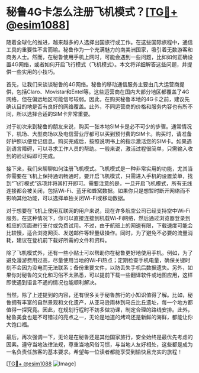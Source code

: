 # 秘鲁4G卡怎么注册飞机模式？[[TG💪+ @esim1088](https://t.me/s/esim1088)]

随着全球化的推进，越来越多的人选择出国旅行或工作。在这些国际旅程中，通信工具的重要性不言而喻。秘鲁作为一个充满魅力的南美洲国家，吸引着无数游客和商务人士。然而，在秘鲁使用手机上网时，可能会遇到一些问题，比如如何正确设置4G网络，或者如何开启飞行模式（飞机模式）。本文将详细解答这些问题，并提供一些实用的小技巧。

首先，让我们来谈谈秘鲁的4G网络。秘鲁的移动通信服务主要由几大运营商提供，包括Claro、Movistar和Entel等。这些运营商在国内大部分地区都覆盖了4G网络，但在偏远地区可能信号较弱。因此，在购买秘鲁本地的4G卡之前，建议先确认目的地是否有良好的网络覆盖。此外，不同运营商的价格和服务内容也有所不同，所以选择合适的SIM卡非常重要。

对于初次来到秘鲁的朋友来说，购买一张本地SIM卡是必不可少的步骤。通常情况下，机场、大型商场以及电信营业厅都可以买到预付费的SIM卡。购买时，请准备好护照以便登记信息。购买完成后，按照说明书上的指示激活您的SIM卡。如果遇到语言障碍，可以寻求工作人员的帮助。一般来说，激活过程很简单，只需输入收到的验证码即可完成。

接下来，我们来聊聊如何注册飞机模式。飞机模式是一种非常实用的功能，尤其当你需要在飞机上保持通讯畅通时。要开启飞机模式，只需进入手机的设置菜单，找到“飞行模式”选项并将其打开即可。需要注意的是，一旦开启飞机模式，所有无线连接都会被关闭，包括Wi-Fi、蓝牙和蜂窝数据。如果你只是想暂时断开网络而不影响其他功能，可以选择单独关闭Wi-Fi或移动数据。

对于想要在飞机上使用互联网的用户来说，现在许多航空公司已经支持空中Wi-Fi服务。在这种情况下，你可以直接连接到机载Wi-Fi网络，然后通过浏览器登录到相应的页面进行支付或免费试用。不过，由于航班上的网速有限，下载速度可能会比较慢，适合浏览网页、发送邮件等轻量级操作。同时，为了避免不必要的流量消耗，建议在登机前下载好所需的文件和资料。

除了飞机模式外，还有一些小贴士可以帮助你在秘鲁更好地使用手机。例如，为了避免漫游费用过高，尽量使用当地的Wi-Fi热点；定期检查手机电量，确保关键时刻不会因为没电而无法联系；备份重要文件，以防丢失手机后数据遗失。另外，如果你对秘鲁的文化和习俗不太熟悉，可以提前下载一些翻译软件或地图应用，这样即使遇到语言不通的情况也能顺利解决。

当然，除了上述提到的内容，还有很多关于秘鲁旅行的小知识值得了解。比如，秘鲁拥有丰富的自然景观和文化遗产，从亚马逊雨林到马丘比丘遗址，每一个地方都值得一探究竟。因此，在规划行程时不妨多做功课，制定合理的路线安排。此外，秘鲁美食也是不可错过的亮点之一，无论是地道的烤鸡还是新鲜的海鲜，都能让你大饱口福。

最后，再次强调一下，无论是在秘鲁还是其他国家旅行，安全始终是最优先考虑的因素。遵守当地法律法规，尊重当地风俗习惯，与当地人友好相处，这些都是成为一名负责任旅客的基本要求。希望每一位读者都能享受到愉快且充实的旅程！

[[TG💪+ @esim1088](https://t.me/s/esim1088) ![Image](https://i.postimg.cc/4NQfJmqS/Snipaste-2025-05-13-00-14-12.png)]